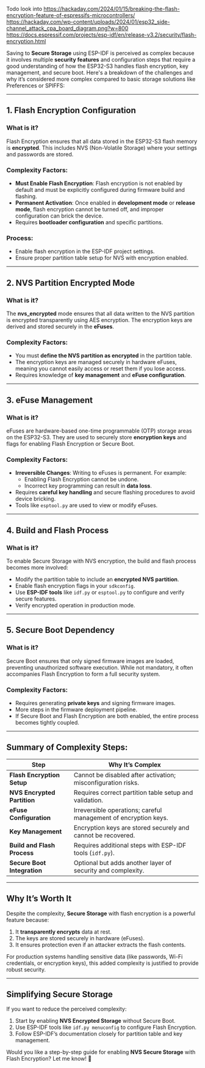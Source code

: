Todo look into
https://hackaday.com/2024/01/15/breaking-the-flash-encryption-feature-of-espressifs-microcontrollers/
https://hackaday.com/wp-content/uploads/2024/01/esp32_side-channel_attack_cpa_board_diagram.png?w=800
https://docs.espressif.com/projects/esp-idf/en/release-v3.2/security/flash-encryption.html

Saving to **Secure Storage** using ESP-IDF is perceived as complex because it involves multiple **security features** and configuration steps that require a good understanding of how the ESP32-S3 handles flash encryption, key management, and secure boot. Here's a breakdown of the challenges and why it’s considered more complex compared to basic storage solutions like Preferences or SPIFFS:

---

## **1. Flash Encryption Configuration**

### What is it?  
Flash Encryption ensures that all data stored in the ESP32-S3 flash memory is **encrypted**. This includes NVS (Non-Volatile Storage) where your settings and passwords are stored.

### Complexity Factors:
- **Must Enable Flash Encryption**: Flash encryption is not enabled by default and must be explicitly configured during firmware build and flashing.
- **Permanent Activation**: Once enabled in **development mode** or **release mode**, flash encryption cannot be turned off, and improper configuration can brick the device.
- Requires **bootloader configuration** and specific partitions.

### Process:
- Enable flash encryption in the ESP-IDF project settings.
- Ensure proper partition table setup for NVS with encryption enabled.

---

## **2. NVS Partition Encrypted Mode**

### What is it?  
The **nvs_encrypted** mode ensures that all data written to the NVS partition is encrypted transparently using AES encryption. The encryption keys are derived and stored securely in the **eFuses**.

### Complexity Factors:
- You must **define the NVS partition as encrypted** in the partition table.
- The encryption keys are managed securely in hardware eFuses, meaning you cannot easily access or reset them if you lose access.
- Requires knowledge of **key management** and **eFuse configuration**.

---

## **3. eFuse Management**

### What is it?  
eFuses are hardware-based one-time programmable (OTP) storage areas on the ESP32-S3. They are used to securely store **encryption keys** and flags for enabling Flash Encryption or Secure Boot.

### Complexity Factors:
- **Irreversible Changes**: Writing to eFuses is permanent. For example:
   - Enabling Flash Encryption cannot be undone.
   - Incorrect key programming can result in **data loss**.
- Requires **careful key handling** and secure flashing procedures to avoid device bricking.
- Tools like `esptool.py` are used to view or modify eFuses.

---

## **4. Build and Flash Process**

### What is it?  
To enable Secure Storage with NVS encryption, the build and flash process becomes more involved:

- Modify the partition table to include an **encrypted NVS partition**.
- Enable flash encryption flags in your `sdkconfig`.
- Use **ESP-IDF tools** like `idf.py` or `esptool.py` to configure and verify secure features.
- Verify encrypted operation in production mode.

---

## **5. Secure Boot Dependency**

### What is it?  
Secure Boot ensures that only signed firmware images are loaded, preventing unauthorized software execution. While not mandatory, it often accompanies Flash Encryption to form a full security system.

### Complexity Factors:
- Requires generating **private keys** and signing firmware images.
- More steps in the firmware deployment pipeline.
- If Secure Boot and Flash Encryption are both enabled, the entire process becomes tightly coupled.

---

## Summary of Complexity Steps:

| **Step**                          | **Why It’s Complex**                                           |
|-----------------------------------|---------------------------------------------------------------|
| **Flash Encryption Setup**        | Cannot be disabled after activation; misconfiguration risks.  |
| **NVS Encrypted Partition**       | Requires correct partition table setup and validation.        |
| **eFuse Configuration**           | Irreversible operations; careful management of encryption keys. |
| **Key Management**                | Encryption keys are stored securely and cannot be recovered.  |
| **Build and Flash Process**       | Requires additional steps with ESP-IDF tools (`idf.py`).      |
| **Secure Boot Integration**       | Optional but adds another layer of security and complexity.   |

---

## Why It’s Worth It
Despite the complexity, **Secure Storage** with flash encryption is a powerful feature because:
1. It **transparently encrypts** data at rest.
2. The keys are stored securely in hardware (eFuses).
3. It ensures protection even if an attacker extracts the flash contents.

For production systems handling sensitive data (like passwords, Wi-Fi credentials, or encryption keys), this added complexity is justified to provide robust security.

---

## Simplifying Secure Storage

If you want to reduce the perceived complexity:
1. Start by enabling **NVS Encrypted Storage** without Secure Boot.
2. Use ESP-IDF tools like `idf.py menuconfig` to configure Flash Encryption.
3. Follow ESP-IDF’s documentation closely for partition table and key management.

Would you like a step-by-step guide for enabling **NVS Secure Storage** with Flash Encryption? Let me know! 🚀